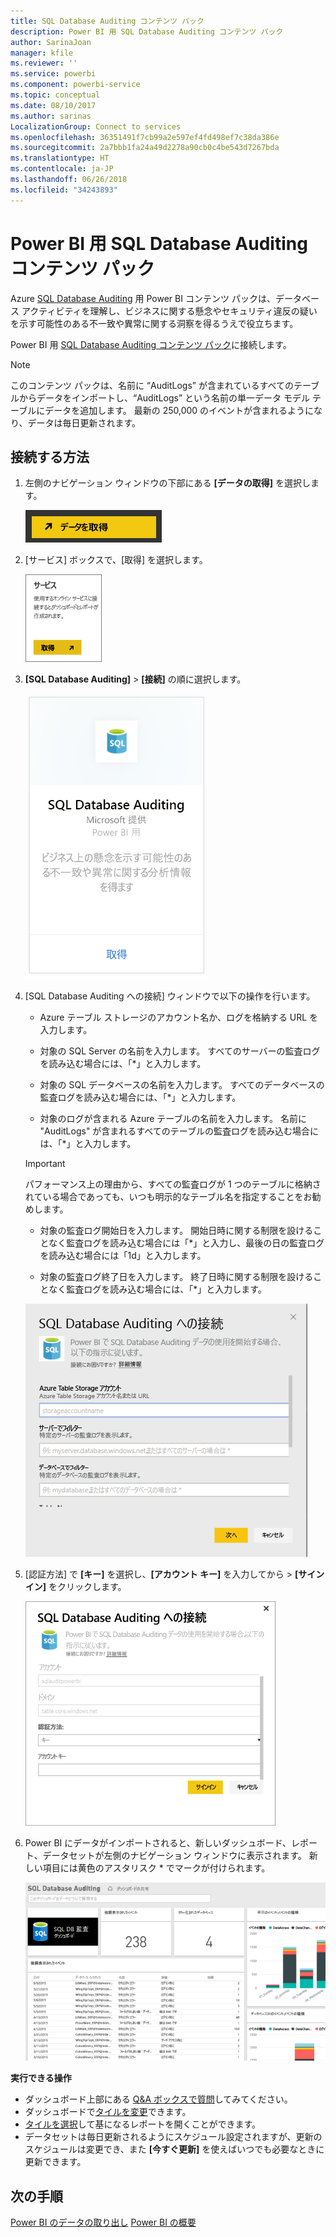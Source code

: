 ```yaml
---
title: SQL Database Auditing コンテンツ パック
description: Power BI 用 SQL Database Auditing コンテンツ パック
author: SarinaJoan
manager: kfile
ms.reviewer: ''
ms.service: powerbi
ms.component: powerbi-service
ms.topic: conceptual
ms.date: 08/10/2017
ms.author: sarinas
LocalizationGroup: Connect to services
ms.openlocfilehash: 36351491f7cb99a2e597ef4fd498ef7c38da386e
ms.sourcegitcommit: 2a7bbb1fa24a49d2278a90cb0c4be543d7267bda
ms.translationtype: HT
ms.contentlocale: ja-JP
ms.lasthandoff: 06/26/2018
ms.locfileid: "34243893"
---
```

# <a name="sql-database-auditing-content-pack-for-power-bi"></a>Power BI 用 SQL Database Auditing コンテンツ パック
Azure [SQL Database Auditing](http://azure.microsoft.com/documentation/articles/sql-database-auditing-get-started/) 用 Power BI コンテンツ パックは、データベース アクティビティを理解し、ビジネスに関する懸念やセキュリティ違反の疑いを示す可能性のある不一致や異常に関する洞察を得るうえで役立ちます。 

Power BI 用 [SQL Database Auditing コンテンツ パック](https://app.powerbi.com/getdata/services/sql-db-auditing)に接続します。

>[!NOTE]
>このコンテンツ パックは、名前に “AuditLogs” が含まれているすべてのテーブルからデータをインポートし、“AuditLogs” という名前の単一データ モデル テーブルにデータを追加します。 最新の 250,000 のイベントが含まれるようになり、データは毎日更新されます。

## <a name="how-to-connect"></a>接続する方法
1. 左側のナビゲーション ウィンドウの下部にある **[データの取得]** を選択します。
   
   ![](media/service-connect-to-azure-sql-database-auditing/pbi_getdata.png) 
2. [サービス] ボックスで、[取得] を選択します。
   
   ![](media/service-connect-to-azure-sql-database-auditing/pbi_getservices.png) 
3. **[SQL Database Auditing]** \> **[接続]** の順に選択します。
   
   ![](media/service-connect-to-azure-sql-database-auditing/sqldbaudit.png)
4. [SQL Database Auditing への接続] ウィンドウで以下の操作を行います。
   
   - Azure テーブル ストレージのアカウント名か、ログを格納する URL を入力します。
   
   - 対象の SQL Server の名前を入力します。 すべてのサーバーの監査ログを読み込む場合には、「\*」と入力します。
   
   - 対象の SQL データベースの名前を入力します。 すべてのデータベースの監査ログを読み込む場合には、「\*」と入力します。
   
   - 対象のログが含まれる Azure テーブルの名前を入力します。 名前に "AuditLogs" が含まれるすべてのテーブルの監査ログを読み込む場合には、「\*」と入力します。
   
   >[!IMPORTANT]
   >パフォーマンス上の理由から、すべての監査ログが 1 つのテーブルに格納されている場合であっても、いつも明示的なテーブル名を指定することをお勧めします。
   
   - 対象の監査ログ開始日を入力します。 開始日時に関する制限を設けることなく監査ログを読み込む場合には「\*」と入力し、最後の日の監査ログを読み込む場合には「1d」と入力します。
   
   - 対象の監査ログ終了日を入力します。 終了日時に関する制限を設けることなく監査ログを読み込む場合には、「\*」と入力します。
   
   ![](media/service-connect-to-azure-sql-database-auditing/dbauditing_param.png)
5. [認証方法] で **[キー]** を選択し、**[アカウント キー]** を入力してから \> **[サインイン]** をクリックします。
   
   ![](media/service-connect-to-azure-sql-database-auditing/pbi_sqlauditing3.png)
6. Power BI にデータがインポートされると、新しいダッシュボード、レポート、データセットが左側のナビゲーション ウィンドウに表示されます。 新しい項目には黄色のアスタリスク \* でマークが付けられます。
   
   ![](media/service-connect-to-azure-sql-database-auditing/pbi_sqldbauditingnewdash.png)

**実行できる操作**

* ダッシュボード上部にある [Q&A ボックスで質問](power-bi-q-and-a.md)してみてください。
* ダッシュボードで[タイルを変更](service-dashboard-edit-tile.md)できます。
* [タイルを選択](service-dashboard-tiles.md)して基になるレポートを開くことができます。
* データセットは毎日更新されるようにスケジュール設定されますが、更新のスケジュールは変更でき、また **[今すぐ更新]** を使えばいつでも必要なときに更新できます。

## <a name="next-steps"></a>次の手順
[Power BI のデータの取り出し](service-get-data.md)
[Power BI の概要](service-get-started.md)
